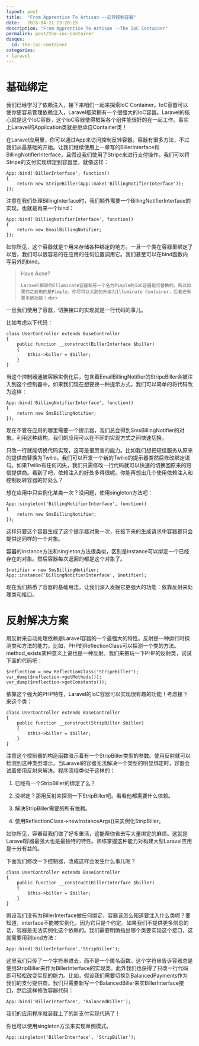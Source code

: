 ```yaml
---
layout: post
title:  "From Apprentice To Artisan --反转控制容器"
date:   2016-04-21 13:20:15
description: "From Apprentice To Artisan --The IoC Container"
permalink: post/the-ioc-container
disqus:
  id: the-ioc-container
categories:
- laravel
---
```


基础绑定
=========

我们已经学习了依赖注入，接下来咱们一起来探索IoC Container。IoC容器可以使你更容易管理依赖注入，Laravel框架拥有一个很强大的IoC容器。Laravel的核心就是这个IoC容器，这个IoC容器使得框架各个组件能很好的在一起工作。事实上Laravel的Application类就是继承自Container类！<br>


在Laravel应用里，你可以通过App来访问控制反转容器。容器有很多方法，不过我们从最基础的开始。让我们继续使用上一章写的BillerInterface和BillingNotifierInterface，且假设我们使用了Stripe来进行支付操作。我们可以将Stripe的支付实现绑定到容器里，就像这样：<br>

```
App::bind('BillerInterface', function()
{
    return new StripeBiller(App::make('BillingNotifierInterface'));
});
```

注意在我们处理BillingInterface时，我们额外需要一个BillingNotifierInterface的实现，也就是再来一个bind：<br>

```
App::bind('BillingNotifierInterface', function()
{
    return new EmailBillingNotifier;
});
```

如你所见，这个容器就是个用来存储各种绑定的地方。一旦一个类在容器里绑定了以后，我们可以很容易的在应用的任何位置调用它。我们甚至可以在bind函数内写另外的bind。<br>

<blockquote>
<p>
    Have Acne?<br>

    Laravel框架的Illuminate容器和另一个名为Pimple的IoC容器是可替换的。所以如果你之前用的是Pimple，你尽可以大胆的升级为Illuminate Container，后者还有更多新功能！<br>
</p>
</blockquote>

一旦我们使用了容器，切换接口的实现就是一行代码的事儿。<br>

比如考虑以下代码：<br>

```
class UserController extends BaseController
{
    public function __construct(BillerInterface $biller)
    {
        $this->biller = $biller;
    }
}
```

当这个控制器通被容器实例化后，包含着EmailBillingNotifier的StripeBiller会被注入到这个控制器中。如果我们现在想要换一种提示方式，我们可以简单的将代码改为这样：<br>


```
App::bind('BillingNotifierInterface', function()
{
    return new SmsBillingNotifier;
});
```

现在不管在应用的哪里需要一个提示器，我们总会得到SmsBillingNotifier的对象。利用这种结构，我们的应用可以在不同的实现方式之间快速切换。<br>

只改一行就能切换代码实现，这可是很厉害的能力。比如我们想把短信服务从原来的提供商替换为Twilio。我们可以开发一个新的Twilio的提示器类然后修改绑定语句。如果Twilio有任何闪失，我们只需修改一行代码就可以快速的切换回原来的短信提供商。看到了吧，依赖注入的好处多得很呢。你能再想出几个使用依赖注入和控制反转容器的好处么？<br>

想在应用中只实例化某类一次？没问题，使用singleton方法吧：<br>

```
App::singleton('BillingNotifierInterface', function()
{
    return new SmsBillingNotifier;
});
```

这样只要这个容器生成了这个提示器对象一次，在接下来的生成请求中容器都只会提供这同样的一个对象。<br>

容器的instance方法和singleton方法很类似，区别是instance可以绑定一个已经存在的对象。然后容器每次返回的都是这个对象了。<br>

```
$notifier = new SmsBillingNotifier;
App::instance('BillingNotifierInterface', $notifier);
```

现在我们熟悉了容器的基础用法，让我们深入发掘它更强大的功能：依靠反射来处理类和接口。<br>

反射解决方案
==========

用反射来自动处理依赖是Laravel容器的一个最强大的特性。反射是一种运行时探测类和方法的能力。比如，PHP的ReflectionClass可以探测一个类的方法。method_exists某种意义上说也是一种反射。我们来把玩一下PHP的反射类，试试下面的代码吧：<br>

```
$reflection = new ReflectionClass('StripeBiller');
var_dump($reflection->getMethods());
var_dump($reflection->getConstants());
```

依靠这个强大的PHP特性，Laravel的IoC容器可以实现很有趣的功能！考虑接下来这个类：<br>

```
class UserController extends BaseController
{
    public function __construct(StripBiller $biller)
    {
        $this->biller = $biller;
    }
}
```

注意这个控制器的构造函数暗示着有一个StripBiller类型的参数。使用反射就可以检测到这种类型暗示。当Laravel的容器无法解决一个类型的明显绑定时，容器会试着使用反射来解决。程序流程类似于这样的：<br>

1. 已经有一个StripBiller的绑定了么？

2. 没绑定？那用反射来探测一下StripBiller吧。看看他都需要什么依赖。

3. 解决StripBiller需要的所有依赖。

4. 使用ReflectionClass->newInstanceArgs()来实例化StripBiller。

如你所见，容器替我们做了好多重活，这能帮你省去写大量绑定的麻烦。这就是Laravel容器最强大也是最独特的特性。熟练掌握这种能力对构建大型Laravel应用是十分有益的。<br>

下面我们修改一下控制器，改成这样会发生什么事儿呢？<br>

```
class UserController extends BaseController
{
    public function __construct(BillerInterface $biller)
    {
        $this->biller = $biller;
    }
}
```

假设我们没有为BillerInterface做任何绑定，容器该怎么知道要注入什么类呢？要知道，interface不能被实例化，因为它只是个约定。如果我们不提供更多信息的话，容器是无法实例化这个依赖的。我们需要明确指出哪个类要实现这个接口，这就需要用到bind方法：<br>

```
App::bind('BillerInterface','StripBiller');
```

这里我们只传了一个字符串进去，而不是一个匿名函数。这个字符串告诉容器总是使用StripBiller来作为BillerInterface的实现类。此外我们也获得了只改一行代码即可轻松改变实现的能力。比如，假设我们需要切换到BalancedPayments作为我们的支付提供商，我们只需要新写一个BalancedBiller来实BillerInterface接口，然后这样修改容器代码：<br>

```
App::bind('BillerInterface', 'BalancedBiller');
```

我们的应用程序就装载上了的新支付实现代码了！<br>

你也可以使用singleton方法来实现单例模式。<br>

```
App::singleton('BillerInterface', 'StripBiller');
```
